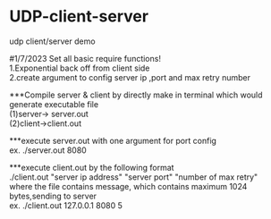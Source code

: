 # UDP-client-server
udp client/server demo

#1/7/2023 Set all basic require functions!  
1.Exponential back off from client side  
2.create argument to config server ip ,port and max retry number

***Compile server & client by directly make in terminal which would generate executable file  
  (1)server-> server.out  
  (2)client->client.out  
  
***execute server.out with one argument for port config  
ex. ./server.out 8080  

***execute client.out by the following format  
   ./client.out "server ip address" "server port" "number of max retry"  
   where the file contains message, which contains maximum 1024 bytes,sending to server   
ex. ./client.out 127.0.0.1 8080 5
